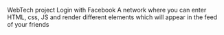 WebTech project 
Login with Facebook
A network where you can enter HTML, css, JS and render different elements which will appear in the feed of your friends
